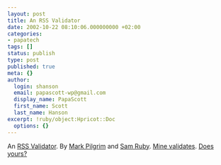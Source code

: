 ```yaml
---
layout: post
title: An RSS Validator
date: 2002-10-22 08:10:06.000000000 +02:00
categories:
- papatech
tags: []
status: publish
type: post
published: true
meta: {}
author:
  login: shanson
  email: papascott-wp@gmail.com
  display_name: PapaScott
  first_name: Scott
  last_name: Hanson
excerpt: !ruby/object:Hpricot::Doc
  options: {}
---
```

<p>An <a href="http://feeds.archive.org/validator/">RSS Validator</a>. By <a href="http://diveintomark.org/archives/2002/10/22.html#rss_validator">Mark Pilgrim</a> and <a href="http://www.intertwingly.net/blog/">Sam Ruby</a>. <a href="http://feeds.archive.org/validator/check.cgi?url=https://www.papascott.de/b2rss.xml">Mine validates</a>. <a href="http://feeds.archive.org/validator/">Does yours?</a></p>
